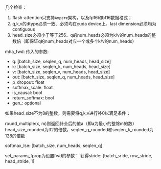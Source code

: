 几个检查：
1. flash-attention只支持`Ampere`架构，以及fp16和bf16数据格式；
2. q,k,v的dtype必须一致、必须均在cuda device上、last dimension必须均为contiguous
3. head_size必须小于等于256、q的num_heads必须为k/v的num_heads的整数倍（即保证q的num_heads对应一个或多个k/v的num_heads）


mha_fwd:
传入的参数: 
- q: [batch_size, seqlen_q, num_heads, head_size]
- k: [batch_size, seqlen_k, num_heads, head_size]
- v: [batch_size, seqlen_v, num_heads, head_size]
- out: [batch_size, seqlen_q, num_heads, head_size]
- p_dropout: float
- softmax_scale: float
- is_causal: bool
- return_softmax: bool
- gen_: optional


如果head_size不为8的整数，则需要将q,k,v进行补0以满足条件；

round_multiple(x, m)则返回补全后的值a（即a为最小的整除m的数）
head_size_rounded为32的倍数，seqlen_q_rounded和seqlen_k_rounded为128的倍数

softmax_lse: [batch_size, num_heads, seqlen_q]


set_params_fprop为设置fwd的参数：
获得stride: [batch_sride, row_stride, head_stride, 1]







